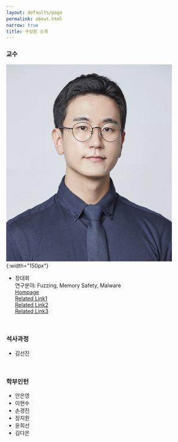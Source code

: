 ```yaml
---
layout: defaults/page
permalink: about.html
narrow: true
title: 구성원 소개
---
```


### 교수
![](./profile.jpg){:width="150px"}<br>
- 장대희<br>
연구분야: Fuzzing, Memory Safety, Malware<br>
<a href='https://daehee87.github.io/'>Hompage<a><br>
<a href='https://gsis.kaist.ac.kr/blog/gsis-%ec%a1%b8%ec%97%85%ec%83%9d-%ec%9d%b8%ed%84%b0%eb%b7%b0-%ed%95%b4%ec%bb%a4-%ec%9e%a5%eb%8c%80%ed%9d%ac-%ea%b5%90%ec%88%98%eb%8b%98%ec%9d%84-%eb%a7%8c%eb%82%98%eb%8b%a4/'>Related Link1</a><br> <a href='https://news.kaist.ac.kr/news/html/news/?mode=V&mng_no=2285&skey=keyword&sval=%EA%B5%AD%EA%B0%80%EC%A0%95%EB%B3%B4%EC%9B%90&list_s_date=&list_e_date=&GotoPage=1'>Related Link2<a><br> <a href='https://zdnet.co.kr/view/?no=20161223171127&re=R_20170327142722'>Related Link3</a><br>

<br>

### 석사과정
- 김선진

<br>

### 학부인턴
- 안은영
- 이현수
- 손경진
- 장지원
- 윤희선
- 김다은

